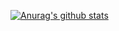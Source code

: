 <!--**Euiyeon-Kim/Euiyeon-Kim** is a ✨ _special_ ✨ repository because its `README.md` (this file) appears on your GitHub profile.-->

[![Anurag's github stats](https://github-readme-stats.vercel.app/api?username=Euiyeon-Kim&count_private=true&show_icons=true)](https://github.com/anuraghazra/github-readme-stats)
